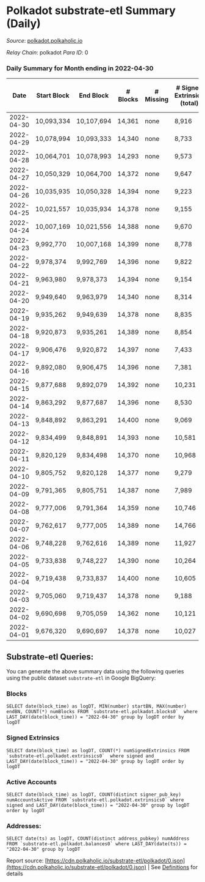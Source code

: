 # Polkadot substrate-etl Summary (Daily)

_Source_: [polkadot.polkaholic.io](https://polkadot.polkaholic.io)

*Relay Chain*: polkadot
*Para ID*: 0



### Daily Summary for Month ending in 2022-04-30


| Date | Start Block | End Block | # Blocks | # Missing | # Signed Extrinsics (total) | # Active Accounts | # Addresses with Balances | # Events | # Transfers | # XCM Transfers In | # XCM Transfers Out |
| ---- | ----------- | --------- | -------- | --------- | --------------------------- | ----------------- | ------------------------- | -------- | ----------- | ------------------ | ------------------- |
| 2022-04-30 | 10,093,334 | 10,107,694 | 14,361 | none  | 8,916 | 3,960 | 966,416 | 290,424 | 7,583 ($69,471,527.59) |   |   |
| 2022-04-29 | 10,078,994 | 10,093,333 | 14,340 | none  | 8,733 | 4,072 |  | 289,097 | 7,504 ($183,060,170.26) |   |   |
| 2022-04-28 | 10,064,701 | 10,078,993 | 14,293 | none  | 9,573 | 4,611 |  | 293,090 | 8,420 ($74,580,250.46) |   |   |
| 2022-04-27 | 10,050,329 | 10,064,700 | 14,372 | none  | 9,647 | 4,698 |  | 297,606 | 8,570 ($128,410,297.71) |   |   |
| 2022-04-26 | 10,035,935 | 10,050,328 | 14,394 | none  | 9,223 | 4,202 |  | 292,731 | 8,296 ($111,745,235.78) |   |   |
| 2022-04-25 | 10,021,557 | 10,035,934 | 14,378 | none  | 9,155 | 4,291 |  | 296,528 | 8,186 ($94,285,536.47) |   |   |
| 2022-04-24 | 10,007,169 | 10,021,556 | 14,388 | none  | 9,670 | 5,029 |  | 297,113 | 8,397 ($70,851,931.88) |   |   |
| 2022-04-23 | 9,992,770 | 10,007,168 | 14,399 | none  | 8,778 | 3,854 |  | 294,431 | 7,768 ($76,892,479.21) |   |   |
| 2022-04-22 | 9,978,374 | 9,992,769 | 14,396 | none  | 9,822 | 4,091 |  | 312,070 | 8,906 ($94,894,744.69) |   |   |
| 2022-04-21 | 9,963,980 | 9,978,373 | 14,394 | none  | 9,154 | 4,011 |  | 297,681 | 8,900 ($80,295,770.07) |   |   |
| 2022-04-20 | 9,949,640 | 9,963,979 | 14,340 | none  | 8,314 | 3,728 |  | 289,117 | 7,044 ($692,317,820.01) |   |   |
| 2022-04-19 | 9,935,262 | 9,949,639 | 14,378 | none  | 8,835 | 3,838 |  | 291,067 | 7,687 ($423,452,471.40) |   |   |
| 2022-04-18 | 9,920,873 | 9,935,261 | 14,389 | none  | 8,854 | 3,833 |  | 292,668 | 7,585 ($83,065,906.71) |   |   |
| 2022-04-17 | 9,906,476 | 9,920,872 | 14,397 | none  | 7,433 | 3,335 |  | 283,516 | 6,707 ($45,739,242.34) |   |   |
| 2022-04-16 | 9,892,080 | 9,906,475 | 14,396 | none  | 7,381 | 3,322 |  | 280,422 | 6,409 ($45,325,519.95) |   |   |
| 2022-04-15 | 9,877,688 | 9,892,079 | 14,392 | none  | 10,231 | 5,123 |  | 306,577 | 9,032 ($254,619,796.87) |   |   |
| 2022-04-14 | 9,863,292 | 9,877,687 | 14,396 | none  | 8,530 | 3,869 |  | 304,628 | 7,343 ($110,777,865.96) |   |   |
| 2022-04-13 | 9,848,892 | 9,863,291 | 14,400 | none  | 9,069 | 4,130 |  | 300,864 | 7,880 ($443,723,344.04) |   |   |
| 2022-04-12 | 9,834,499 | 9,848,891 | 14,393 | none  | 10,581 | 4,536 |  | 311,588 | 9,107 ($171,253,609.20) |   |   |
| 2022-04-11 | 9,820,129 | 9,834,498 | 14,370 | none  | 10,968 | 4,617 |  | 306,157 | 9,843 ($172,123,298.90) |   |   |
| 2022-04-10 | 9,805,752 | 9,820,128 | 14,377 | none  | 9,279 | 4,132 |  | 292,991 | 8,030 ($84,885,668.13) |   |   |
| 2022-04-09 | 9,791,365 | 9,805,751 | 14,387 | none  | 7,989 | 3,703 |  | 283,030 | 6,793 ($111,552,513.36) |   |   |
| 2022-04-08 | 9,777,006 | 9,791,364 | 14,359 | none  | 10,746 | 4,190 |  | 298,728 | 8,271 ($93,317,802.43) |   |   |
| 2022-04-07 | 9,762,617 | 9,777,005 | 14,389 | none  | 14,766 | 6,438 |  | 327,429 | 12,410 ($97,354,764.81) |   |   |
| 2022-04-06 | 9,748,228 | 9,762,616 | 14,389 | none  | 11,927 | 5,598 |  | 310,625 | 10,577 ($215,431,291.03) |   |   |
| 2022-04-05 | 9,733,838 | 9,748,227 | 14,390 | none  | 10,264 | 4,637 |  | 297,957 | 8,898 ($148,338,991.35) |   |   |
| 2022-04-04 | 9,719,438 | 9,733,837 | 14,400 | none  | 10,605 | 5,288 |  | 304,911 | 9,201 ($204,585,903.01) |   |   |
| 2022-04-03 | 9,705,060 | 9,719,437 | 14,378 | none  | 9,188 | 4,271 |  | 289,974 | 7,723 ($100,615,642.30) |   |   |
| 2022-04-02 | 9,690,698 | 9,705,059 | 14,362 | none  | 10,121 | 4,655 |  | 297,757 | 9,235 ($161,761,521.48) |   |   |
| 2022-04-01 | 9,676,320 | 9,690,697 | 14,378 | none  | 10,027 | 4,734 |  | 286,617 | 9,244 ($124,538,962.86) |   |   |

## Substrate-etl Queries:
You can generate the above summary data using the following queries using the public dataset `substrate-etl` in Google BigQuery:


### Blocks
```
SELECT date(block_time) as logDT, MIN(number) startBN, MAX(number) endBN, COUNT(*) numBlocks FROM `substrate-etl.polkadot.blocks0`  where LAST_DAY(date(block_time)) = "2022-04-30" group by logDT order by logDT
```


### Signed Extrinsics
```
SELECT date(block_time) as logDT, COUNT(*) numSignedExtrinsics FROM `substrate-etl.polkadot.extrinsics0`  where signed and LAST_DAY(date(block_time)) = "2022-04-30" group by logDT order by logDT
```


### Active Accounts
```
SELECT date(block_time) as logDT, COUNT(distinct signer_pub_key) numAccountsActive FROM `substrate-etl.polkadot.extrinsics0` where signed and LAST_DAY(date(block_time)) = "2022-04-30" group by logDT order by logDT
```


### Addresses:
```
SELECT date(ts) as logDT, COUNT(distinct address_pubkey) numAddress FROM `substrate-etl.polkadot.balances0` where LAST_DAY(date(ts)) = "2022-04-30" group by logDT
```



Report source: [https://cdn.polkaholic.io/substrate-etl/polkadot/0.json](https://cdn.polkaholic.io/substrate-etl/polkadot/0.json) | See [Definitions](/DEFINITIONS.md) for details
